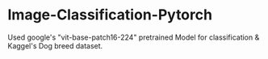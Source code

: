 # Image-Classification-Pytorch
Used  google's  "vit-base-patch16-224" pretrained Model for classification &amp; Kaggel's Dog breed dataset.
